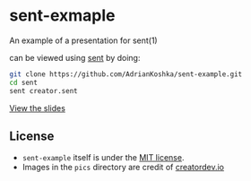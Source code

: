 # sent-exmaple
An example of a presentation for sent(1)

can be viewed using [sent](http://tools.suckless.org/sent) by doing:

```bash
git clone https://github.com/AdrianKoshka/sent-example.git
cd sent
sent creator.sent
```

[View the slides](presentation-slide-pics/README.md)

## License

- `sent-example` itself is under the [MIT license](LICENSE).
- Images in the `pics` directory are credit of [creatordev.io](https://creatordev.io)
